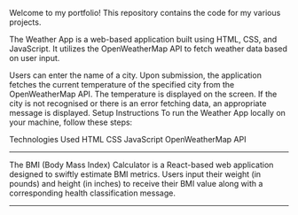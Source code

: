 Welcome to my portfolio! This repository contains the code for my various projects.

The Weather App is a web-based application built using HTML, CSS, and JavaScript. It utilizes the OpenWeatherMap API to fetch weather data based on user input.


Users can enter the name of a city.
Upon submission, the application fetches the current temperature of the specified city from the OpenWeatherMap API.
The temperature is displayed on the screen.
If the city is not recognised or there is an error fetching data, an appropriate message is displayed.
Setup Instructions
To run the Weather App locally on your machine, follow these steps:


Technologies Used
HTML
CSS
JavaScript
OpenWeatherMap API

****

The BMI (Body Mass Index) Calculator is a React-based web application designed to swiftly estimate BMI metrics. Users input their weight (in pounds) and height (in inches) to receive their BMI value along with a corresponding health classification message.

****
